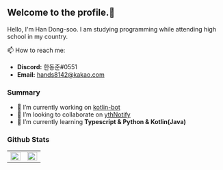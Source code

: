 ## Welcome to the profile.👋

Hello, I'm Han Dong-soo. I am studying programming while attending high school in my country.

📫 How to reach me:

- **Discord:** 한동준#0551
- **Email:** hands8142@kakao.com

### Summary

- 🔭 I’m currently working on [kotlin-bot](https://github.com/hands8142/kotlin-bot)
- 👯 I’m looking to collaborate on [ythNotify](https://github.com/CwhiteKJ/ythNotify)
- 🌱 I’m currently learning **Typescript & Python & Kotlin(Java)**

### Github Stats

<table>
  <tr>
    <td valign="top" width="50%">
      <img 
        src="https://github-readme-stats.vercel.app/api?username=hands8142&show_icons=true&count_private=true&hide_border=true" align="left" 
        style="width: 100%" 
      />
    </td>
    <td valign="top" width="50%">
      <img 
        src="https://github-readme-stats.vercel.app/api/top-langs/?username=hands8142&hide_border=true&layout=compact" 
        align="left" 
        style="width: 100%"
      />
    </td>
  </tr>
</table>

<!--
**hands8142/hands8142** is a ✨ _special_ ✨ repository because its `README.md` (this file) appears on your GitHub profile.

Here are some ideas to get you started:

- 🔭 I’m currently working on ...
- 🌱 I’m currently learning ...
- 👯 I’m looking to collaborate on ...
- 🤔 I’m looking for help with ...
- 💬 Ask me about ...
- 📫 How to reach me: ...
- 😄 Pronouns: ...
- ⚡ Fun fact: ...
-->
